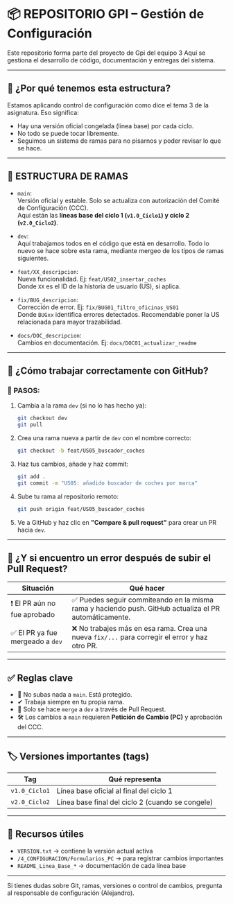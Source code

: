 

# 📦 REPOSITORIO GPI – Gestión de Configuración

Este repositorio forma parte del proyecto de Gpi del equipo 3
Aquí se gestiona el desarrollo de código, documentación y entregas del sistema.

---

## 🧠 ¿Por qué tenemos esta estructura?

Estamos aplicando control de configuración como dice el tema 3 de la asignatura. Eso significa:
- Hay una versión oficial congelada (línea base) por cada ciclo.
- No todo se puede tocar libremente.
- Seguimos un sistema de ramas para no pisarnos y poder revisar lo que se hace.

---

## 🌿 ESTRUCTURA DE RAMAS

- `main`:  
  Versión oficial y estable. Solo se actualiza con autorización del Comité de Configuración (CCC).  
  Aquí están las **líneas base del ciclo 1 (`v1.0_Ciclo1`) y ciclo 2 (`v2.0_Ciclo2`)**.

- `dev`:  
  Aquí trabajamos todos en el código que está en desarrollo. Todo lo nuevo se hace sobre esta rama, mediante mergeo de los tipos de ramas siguientes.

- `feat/XX_descripcion`:  
  Nueva funcionalidad. Ej: `feat/US02_insertar_coches`  
  Donde `XX` es el ID de la historia de usuario (US), si aplica.

- `fix/BUG_descripcion`:  
  Corrección de error. Ej: `fix/BUG01_filtro_oficinas_US01`  
  Donde `BUGxx` identifica errores detectados. Recomendable poner la US relacionada para mayor trazabilidad.

- `docs/DOC_descripcion`:  
  Cambios en documentación. Ej: `docs/DOC01_actualizar_readme`

---

## 🔁 ¿Cómo trabajar correctamente con GitHub?

### 🔧 PASOS:

1. Cambia a la rama `dev` (si no lo has hecho ya):
   ```bash
   git checkout dev
   git pull
   ```

2. Crea una rama nueva a partir de `dev` con el nombre correcto:
   ```bash
   git checkout -b feat/US05_buscador_coches
   ```

3. Haz tus cambios, añade y haz commit:
   ```bash
   git add .
   git commit -m "US05: añadido buscador de coches por marca"
   ```

4. Sube tu rama al repositorio remoto:
   ```bash
   git push origin feat/US05_buscador_coches
   ```

5. Ve a GitHub y haz clic en **"Compare & pull request"** para crear un PR hacia `dev`.

---

## 🧪 ¿Y si encuentro un error después de subir el Pull Request?

| Situación | Qué hacer |
|-----------|-----------|
| ❗ El PR aún no fue aprobado | ✅ Puedes seguir commiteando en la misma rama y haciendo push. GitHub actualiza el PR automáticamente. |
| ✅ El PR ya fue mergeado a `dev` | ❌ No trabajes más en esa rama. Crea una nueva `fix/...` para corregir el error y haz otro PR. |

---

## ✅ Reglas clave

- 🚫 No subas nada a `main`. Está protegido.
- ✔ Trabaja siempre en tu propia rama.
- 🔀 Solo se hace `merge` a `dev` a través de Pull Request.
- 🛠 Los cambios a `main` requieren **Petición de Cambio (PC)** y aprobación del CCC.

---

## 🏷️ Versiones importantes (tags)

| Tag | Qué representa |
|-----|----------------|
| `v1.0_Ciclo1` | Línea base oficial al final del ciclo 1 |
| `v2.0_Ciclo2` | Línea base final del ciclo 2 (cuando se congele) |

---

## 🧰 Recursos útiles

- `VERSION.txt` → contiene la versión actual activa
- `/4_CONFIGURACION/Formularios_PC` → para registrar cambios importantes
- `README_Linea_Base_*` → documentación de cada línea base

---

Si tienes dudas sobre Git, ramas, versiones o control de cambios, pregunta al responsable de configuración (Alejandro).
